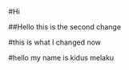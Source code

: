 #Hi 

##Hello this is the second change

#this is what I changed now

#hello my name is kidus melaku
